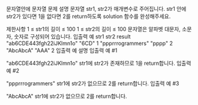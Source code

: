 문자열안에 문자열
문제 설명
문자열 str1, str2가 매개변수로 주어집니다. str1 안에 str2가 있다면 1을 없다면 2를 return하도록 solution 함수를 완성해주세요.

제한사항
1 ≤ str1의 길이 ≤ 100
1 ≤ str2의 길이 ≤ 100
문자열은 알파벳 대문자, 소문자, 숫자로 구성되어 있습니다.
입출력 예
str1	str2	result
"ab6CDE443fgh22iJKlmn1o"	"6CD"	1
"ppprrrogrammers"	"pppp"	2
"AbcAbcA"	"AAA"	2
입출력 예 설명
입출력 예 #1

"ab6CDE443fgh22iJKlmn1o" str1에 str2가 존재하므로 1을 return합니다.
입출력 예 #2

"ppprrrogrammers" str1에 str2가 없으므로 2를 return합니다.
입출력 예 #3

"AbcAbcA" str1에 str2가 없으므로 2를 return합니다.